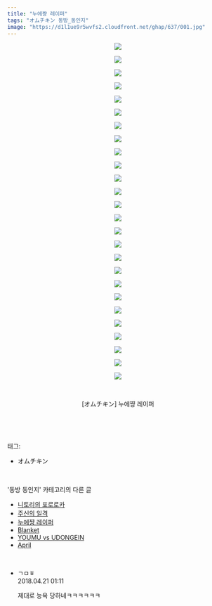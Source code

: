 ```yaml
---
title: "누에쨩 레이퍼"
tags: "オムチキン 동방_동인지"
image: "https://d1l1ue9r5wvfs2.cloudfront.net/ghap/637/001.jpg"
---
```

<div class="article">
<p style="text-align: center; clear: none; float: none;"><img src="{{ site.imgserver9 }}/ghap/637/001.jpg"/></p>
<p style="text-align: center; clear: none; float: none;"><img src="{{ site.imgserver9 }}/ghap/637/002.jpg"/></p>
<p style="text-align: center; clear: none; float: none;"><img src="{{ site.imgserver9 }}/ghap/637/003.jpg"/></p>
<p style="text-align: center; clear: none; float: none;"><img src="{{ site.imgserver9 }}/ghap/637/004.jpg"/></p>
<p style="text-align: center; clear: none; float: none;"><img src="{{ site.imgserver9 }}/ghap/637/005.jpg"/></p>
<p style="text-align: center; clear: none; float: none;"><img src="{{ site.imgserver9 }}/ghap/637/006.jpg"/></p>
<p style="text-align: center; clear: none; float: none;"><img src="{{ site.imgserver9 }}/ghap/637/007.jpg"/></p>
<p style="text-align: center; clear: none; float: none;"><img src="{{ site.imgserver9 }}/ghap/637/008.jpg"/></p>
<p style="text-align: center; clear: none; float: none;"><img src="{{ site.imgserver9 }}/ghap/637/009.jpg"/></p>
<p style="text-align: center; clear: none; float: none;"><img src="{{ site.imgserver9 }}/ghap/637/010.jpg"/></p>
<p style="text-align: center; clear: none; float: none;"><img src="{{ site.imgserver9 }}/ghap/637/011.jpg"/></p>
<p style="text-align: center; clear: none; float: none;"><img src="{{ site.imgserver9 }}/ghap/637/012.jpg"/></p>
<p style="text-align: center; clear: none; float: none;"><img src="{{ site.imgserver9 }}/ghap/637/013.jpg"/></p>
<p style="text-align: center; clear: none; float: none;"><img src="{{ site.imgserver9 }}/ghap/637/014.jpg"/></p>
<p style="text-align: center; clear: none; float: none;"><img src="{{ site.imgserver9 }}/ghap/637/015.jpg"/></p>
<p style="text-align: center; clear: none; float: none;"><img src="{{ site.imgserver9 }}/ghap/637/016.jpg"/></p>
<p style="text-align: center; clear: none; float: none;"><img src="{{ site.imgserver9 }}/ghap/637/017.jpg"/></p>
<p style="text-align: center; clear: none; float: none;"><img src="{{ site.imgserver9 }}/ghap/637/018.jpg"/></p>
<p style="text-align: center; clear: none; float: none;"><img src="{{ site.imgserver9 }}/ghap/637/019.jpg"/></p>
<p style="text-align: center; clear: none; float: none;"><img src="{{ site.imgserver9 }}/ghap/637/020.jpg"/></p>
<p style="text-align: center; clear: none; float: none;"><img src="{{ site.imgserver9 }}/ghap/637/021.jpg"/></p>
<p style="text-align: center; clear: none; float: none;"><img src="{{ site.imgserver9 }}/ghap/637/022.jpg"/></p>
<p style="text-align: center; clear: none; float: none;"><img src="{{ site.imgserver9 }}/ghap/637/023.jpg"/></p>
<p style="text-align: center; clear: none; float: none;"><img src="{{ site.imgserver9 }}/ghap/637/024.jpg"/></p>
<p style="text-align: center; clear: none; float: none;"><img src="{{ site.imgserver9 }}/ghap/637/025.jpg"/></p>
<p style="text-align: center; clear: none; float: none;"><img src="{{ site.imgserver9 }}/ghap/637/026.jpg"/></p>
<p style="text-align: center; clear: none; float: none;"><br/></p>
<p style="text-align: center; clear: none; float: none;">[オムチキン] 누에쨩 레이퍼</p>
<p><br/></p>
</div><br/>
<div class="tagTrail">
<p>태그: </p>
<ul>
<li>オムチキン</li>
</ul>
</div><br/>
<div class="another">
<p>'동방 동인지' 카테고리의 다른 글</p>
<ul>
<li><a href="/ghap_639">니토리의 포로로카</a></li>
<li><a href="/ghap_638">주신의 일격</a></li>
<li><a href="/ghap_637">누에쨩 레이퍼</a></li>
<li><a href="/ghap_636">Blanket</a></li>
<li><a href="/ghap_635">YOUMU vs UDONGEIN</a></li>
<li><a href="/ghap_634">April</a></li>
</ul>
</div><br/>
<div class="cb_module cb_fluid">
<div class="cb_wrt cb_profile">
<div class="comment">
<ul>
<li class="cb_thumb_off" id="comment15242451">
<div class="cb_comment_area">
<div class="cb_info_area">
<div class="cb_section">
<span class="cb_nick_name">ㄱㅁㅎ</span>
</div>
<div class="cb_section">
<span class="cb_date">2018.04.21 01:11 </span>
</div>
</div>
<div class="cb_dsc_comment">
<p class="cb_dsc">
											제대로 능욕 당하네ㅋㅋㅋㅋㅋㅋ
										</p>
</div>
</div></li>
</ul>
</div>
</div><!-- commentList close -->
</div><br/>
